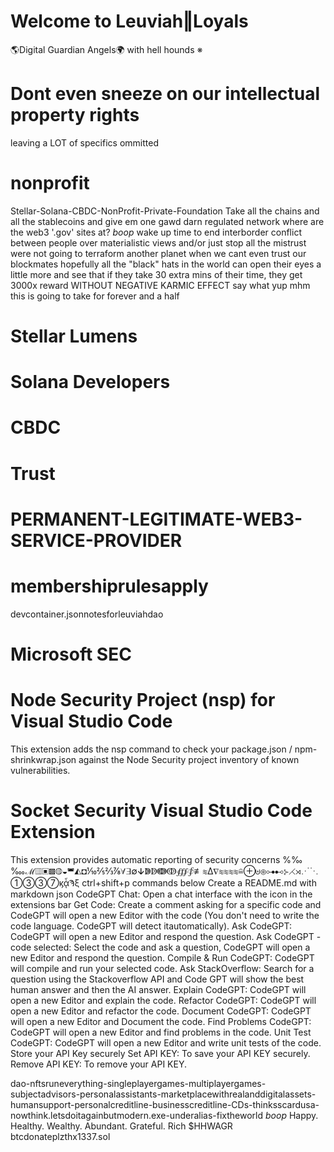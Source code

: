 # Welcome to Leuviah‖Loyals

  🌎Digital Guardian Angels🌍
        with hell hounds
              ※
              
# Dont even sneeze on our intellectual property rights
leaving a LOT of specifics ommitted
# nonprofit
Stellar-Solana-CBDC-NonProfit-Private-Foundation
Take all the chains and all the stablecoins and give em one gawd darn regulated network
where are the web3 '.gov' sites at?
*boop*
wake up
time to end interborder conflict between people over materialistic views
and/or just stop all the mistrust
were not going to terraform another planet when we cant even trust our blockmates
hopefully all the "black" hats in the world can open their eyes a little more
and see that if they take 30 extra mins of their time, they get 3000x reward
WITHOUT NEGATIVE KARMIC EFFECT
say what
yup
mhm
this is going to take for forever and a half
# Stellar Lumens
# Solana Developers
# CBDC
# Trust
# PERMANENT-LEGITIMATE-WEB3-SERVICE-PROVIDER
# membershiprulesapply
devcontainer.jsonnotesforleuviahdao
# Microsoft SEC
# Node Security Project (nsp) for Visual Studio Code
This extension adds the nsp command to check your package.json / npm-shrinkwrap.json 
against the Node Security project inventory of known vulnerabilities.
# Socket Security Visual Studio Code Extension
This extension provides automatic reporting of security concerns 
%‰‱ℳ▥▣▩◍◒◚◭◘⅒⅖⅔⅞∀∃∅ↆↇↁↈↂ∰∳≢≋∆∇≋≋≋≋≘⊕⊌⊛⊶⊷⊱⋌⋊⋰⋱①③③⑦ϗᾆϠξ
ctrl+shift+p commands below 
Create a README.md with <ask> markdown json
CodeGPT Chat: Open a chat interface with the icon in the extensions bar
Get Code: Create a comment asking for a specific code and CodeGPT will open a new Editor
 with the code (You don't need to write the code language. CodeGPT will detect itautomatically).
Ask CodeGPT: CodeGPT will open a new Editor and respond the question.
Ask CodeGPT - code selected: Select the code and ask a question, CodeGPT will open a new 
Editor and respond the question.
Compile & Run CodeGPT: CodeGPT will compile and run your selected code.
Ask StackOverflow: Search for a question using the Stackoverflow API and Code GPT will 
show the best human answer and then the AI ​​answer.
Explain CodeGPT: CodeGPT will open a new Editor and explain the code.
Refactor CodeGPT: CodeGPT will open a new Editor and refactor the code.
Document CodeGPT: CodeGPT will open a new Editor and Document the code.
Find Problems CodeGPT: CodeGPT will open a new Editor and find problems in the code.
Unit Test CodeGPT: CodeGPT will open a new Editor and write unit tests of the code.
Store your API Key securely
Set API KEY: To save your API KEY securely.
Remove API KEY: To remove your API KEY.



dao-nftsruneverything-singleplayergames-multiplayergames-subjectadvisors-personalassistants-marketplacewithrealanddigitalassets-humansupport-personalcreditline-businesscreditline-CDs-thinksscardusa-nowthink.letsdoitagainbutmodern.exe-underalias-fixtheworld
*boop*
Happy. Healthy. Wealthy. Abundant. Grateful. Rich
$HHWAGR btcdonateplzthx1337.sol
